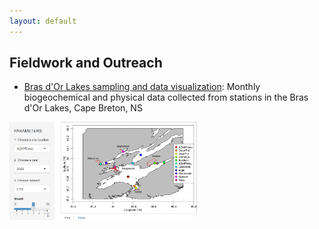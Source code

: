 ```yaml
---
layout: default
---
```


## Fieldwork and Outreach


* [Bras d'Or Lakes sampling and data visualization](https://mhardy.shinyapps.io/shinyBDL/): Monthly biogeochemical and physical data collected from stations in the Bras d'Or Lakes, Cape Breton, NS  

<a target="_blank" href="images/screencap_brasdor.png">
<img src="images/screencap_brasdor.png" alt="Screencap of the Bras d'Or data app" width="300"/>
</a>


